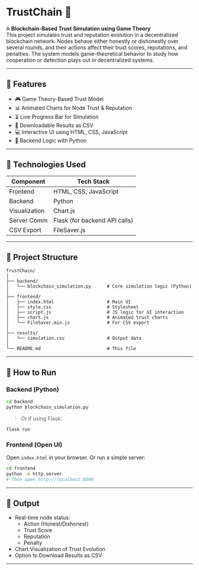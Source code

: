# TrustChain 🔗

A **Blockchain-Based Trust Simulation using Game Theory**  
This project simulates trust and reputation evolution in a decentralized blockchain network. Nodes behave either honestly or dishonestly over several rounds, and their actions affect their trust scores, reputations, and penalties. The system models game-theoretical behavior to study how cooperation or defection plays out in decentralized systems.

---

## 🚀 Features

- 🎮 Game Theory-Based Trust Model
- 📊 Animated Charts for Node Trust & Reputation
- ⏳ Live Progress Bar for Simulation
- 📅 Downloadable Results as CSV
- 💻 Interactive UI using HTML, CSS, JavaScript
- 🧠 Backend Logic with Python

---

## 💠 Technologies Used

| Component     | Tech Stack                     |
|---------------|-------------------------------|
| Frontend      | HTML, CSS, JavaScript         |
| Backend       | Python                        |
| Visualization | Chart.js                      |
| Server Comm   | Flask (for backend API calls) |
| CSV Export    | FileSaver.js                  |

---

## 🤩 Project Structure

```
TrustChain/
│
├── backend/
│   └── blockchain_simulation.py      # Core simulation logic (Python)
│
├── frontend/
│   ├── index.html                    # Main UI
│   ├── style.css                     # Stylesheet
│   ├── script.js                     # JS logic for UI interaction
│   ├── chart.js                      # Animated trust charts
│   └── FileSaver.min.js              # For CSV export
│
├── results/
│   └── simulation.csv                # Output data
│
└── README.md                         # This file
```

---

## 🧪 How to Run

### Backend (Python)

```bash
cd backend
python blockchain_simulation.py
```

> Or if using Flask:
```bash
flask run
```

### Frontend (Open UI)

Open `index.html` in your browser. Or run a simple server:

```bash
cd frontend
python -m http.server
# Then open http://localhost:8000
```

---

## 📅 Output

- Real-time node status:
  - Action (Honest/Dishonest)
  - Trust Score
  - Reputation
  - Penalty
- Chart Visualization of Trust Evolution
- Option to Download Results as CSV

---

